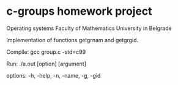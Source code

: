 # c-groups homework project

Operating systems
Faculty of Mathematics
University in Belgrade

Implementation of functions getgrnam and getgrgid.

Compile:
gcc group.c -std=c99

Run:
./a.out [option] [argument]

options: -h, -help, -n, -name, -g, -gid
